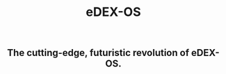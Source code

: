 <h1 align="center">eDEX-OS</h1>

<br/>

<h2 align="center">The cutting-edge, futuristic revolution of eDEX-OS.</h2>

